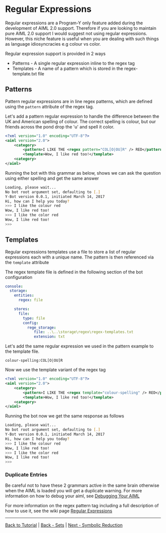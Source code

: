 # Regular Expressions

Regular expressions are a Program-Y only feature added during the development of AIML 2.0 support. Therefore if you are looking to maintain pure AIML 2.0 support I would suggest not using regular expressions. However, this niche feature is useful when you are dealing with such things as language idiosyncracies e.g colour vs color.

Regular expression support is provided in 2 ways

* Patterns - A single regular expression inline to the regex tag
* Templates - A name of a pattern which is stored in the regex-template.txt file

## Patterns
Pattern regular expressions are in line regex patterns, which are defined using the `pattern` attribute of the regex tag.

Let's add a pattern regular expression to handle the difference between the UK and American spelling of colour. The correct spelling is colour, but our friends across the pond drop the 'u' and spell it color.

```xml
<?xml version="1.0" encoding="UTF-8"?>
<aiml version="2.0">
    <category>
        <pattern>I LIKE THE <regex pattern="COL[O|OU]R" /> RED</pattern>
        <template>Wow, I like red too!</template>
    <category>
</aiml>
```

Running the bot with this grammar as below, shows we can ask the question using either spelling and get the same answer

```bash
Loading, please wait...
No bot root argument set, defaulting to [.]
Y-Bot version 0.0.1, initiated March 14, 2017
Hi, how can I help you today?
>>> I like the colour red
Wow, I like red too!
>>> I like the color red
Wow, I like red too!
>>> 
```

## Templates
Regular expressions templates use a file to store a list of regular expressions each with a unique name. The pattern is then referenced via the `template` attribute 

The regex template file is defined in the following section of the bot configuration
```yaml
console:
  storage:
    entities:
      regex: file

    stores:
      file:
        type: file
        config: 
          rege_storage:
             file: ..\..\storage\regex\regex-templates.txt
             extension: txt       
```

Let's add the same regular expression we used in the pattern example to the template file. 
```text
colour-spelling:COL[O|OU]R
```
Now we use the template variant of the regex tag
```xml
<?xml version="1.0" encoding="UTF-8"?>
<aiml version="2.0">
    <category>
        <pattern>I LIKE THE <regex template="colour-spelling" /> RED</pattern>
        <template>Wow, I like red too!</template>
    <category>
</aiml>
```

Running the bot now we get the same response as follows

```bash
Loading, please wait...
No bot root argument set, defaulting to [.]
Y-Bot version 0.0.1, initiated March 14, 2017
Hi, how can I help you today?
>>> I like the colour red
Wow, I like red too!
>>> I like the color red
Wow, I like red too!
>>> 
```

### Duplicate Entries
Be careful not to have these 2 grammars active in the same brain otherwise when the AIML is loaded you will get a duplicate warning. For more information on how to debug your aiml, see [Debugging Your AIML](./Debugging-Your-AIML)

For more information on the regex pattern tag including a full description of how to use it, see the wiki page [Regular Expressions](./Pattern-Tags#regex)

***
[Back to Tutorial](./AIML-Tutorial) | [Back - Sets](./Tutorial-Sets) | [Next - Symbolic Reduction](./Tutorial-Symbolic-Reduction)